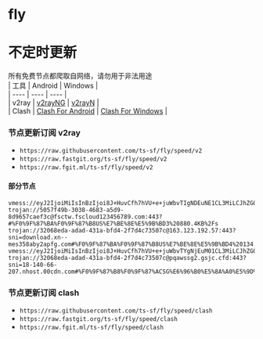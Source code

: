# fly
# 不定时更新
所有免费节点都爬取自网络，请勿用于非法用途  
|  工具  | Android  | Windows  |  
|  ----  | ----   | ----  |  
| v2ray  | [v2rayNG](https://github.com/2dust/v2rayNG/releases) | [v2rayN](https://github.com/2dust/v2rayN/releases) |  
| Clash  | [Clash For Android](https://github.com/Kr328/ClashForAndroid/releases) | [Clash For Windows](https://github.com/Fndroid/clash_for_windows_pkg/releases) | 
  
### 节点更新订阅  v2ray
- `https://raw.githubusercontent.com/ts-sf/fly/speed/v2`  
- `https://raw.fastgit.org/ts-sf/fly/speed/v2`  
- `https://raw.fgit.ml/ts-sf/fly/speed/v2`  
#### 部分节点  
``` 
vmess://eyJ2IjoiMiIsInBzIjoi8J+HuvCfh7hVU+e+juWbvTIgNDEuNE1CL3MiLCJhZGQiOiIxNDAuOTkuNTcuNCIsInBvcnQiOiI1MDA0MiIsImlkIjoiNDE4MDQ4YWYtYTI5My00Yjk5LTliMGMtOThjYTM1ODBkZDI0IiwiYWlkIjoiNjQiLCJzY3kiOiJhdXRvIiwibmV0IjoidGNwIiwidHlwZSI6Im5vbmUiLCJob3N0IjoiIiwicGF0aCI6IiIsInRscyI6IiIsInNuaSI6IiIsInRlc3RfbmFtZSI6IlVT576O5Zu9MiJ9
trojan://5057f49b-3038-4683-a5d9-8d9657caef3c@fsctw.fscloud123456789.com:443?#%F0%9F%87%BA%F0%9F%87%B8US%E7%BE%8E%E5%9B%BD3%20880.4KB%2Fs
trojan://32068eda-adad-431a-bfd4-2f7d4c73507c@163.123.192.57:443?sni=download.xn--mes358aby2apfg.com#%F0%9F%87%BA%F0%9F%87%B8US%E7%BE%8E%E5%9B%BD4%20134.7MB%2Fs
vmess://eyJ2IjoiMiIsInBzIjoi8J+HuvCfh7hVU+e+juWbvTYgNjEuM01CL3MiLCJhZGQiOiIxMDguMTg2LjQuMiIsInBvcnQiOiI0MjM4MiIsImlkIjoiNDE4MDQ4YWYtYTI5My00Yjk5LTliMGMtOThjYTM1ODBkZDI0IiwiYWlkIjoiNjQiLCJzY3kiOiJhdXRvIiwibmV0IjoidGNwIiwidHlwZSI6Im5vbmUiLCJob3N0IjoiIiwicGF0aCI6Ii8iLCJ0bHMiOiIiLCJzbmkiOiIiLCJ0ZXN0X25hbWUiOiJVU+e+juWbvTYifQ==
trojan://32068eda-adad-431a-bfd4-2f7d4c73507c@pqawssg2.gsjc.cfd:443?sni=18-140-66-207.nhost.00cdn.com#%F0%9F%87%B8%F0%9F%87%ACSG%E6%96%B0%E5%8A%A0%E5%9D%A1%20320.8KB%2Fs
```
### 节点更新订阅  clash
- `https://raw.githubusercontent.com/ts-sf/fly/speed/clash`  
- `https://raw.fastgit.org/ts-sf/fly/speed/clash`  
- `https://raw.fgit.ml/ts-sf/fly/speed/clash`  


